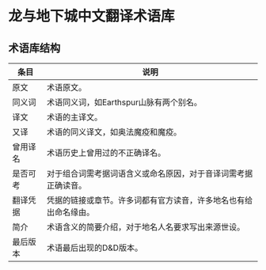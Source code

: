 # 龙与地下城中文翻译术语库
## 术语库结构
| 条目   | 说明                               |
|------|----------------------------------|
| 原文   | 术语原文。                            |
| 同义词  | 术语同义词，如Earthspur山脉有两个别名。         |
| 译文   | 术语的主译文。                          |
| 又译   | 术语的同义译文，如奥法魔疫和魔疫。                |
| 曾用译名 | 术语历史上曾用过的不正确译名。                  |
| 是否可考 | 对于组合词需考据词语含义或命名原因，对于音译词需考据正确读音。  |
| 翻译凭据 | 凭据的链接或章节。许多词都有官方读音，许多地名也有给出命名缘由。 |
| 简介   | 术语含义的简要介绍，对于地名人名要求写出来源世设。        |
| 最后版本 | 术语最后出现的D&D版本。                    |




